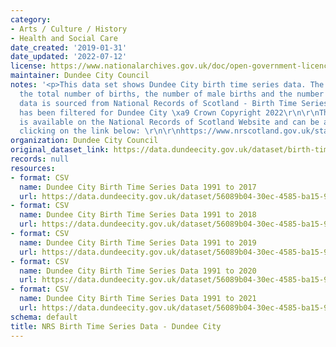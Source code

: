 ```yaml
---
category:
- Arts / Culture / History
- Health and Social Care
date_created: '2019-01-31'
date_updated: '2022-07-12'
license: https://www.nationalarchives.gov.uk/doc/open-government-licence/version/3/
maintainer: Dundee City Council
notes: '<p>This data set shows Dundee City birth time series data. The data shows
  the total number of births, the number of male births and the number of female births.\r\n\r\nThe
  data is sourced from National Records of Scotland - Birth Time Series Data which
  has been filtered for Dundee City \xa9 Crown Copyright 2022\r\n\r\nThe full publication
  is available on the National Records of Scotland Website and can be accessed by
  clicking on the link below: \r\n\r\nhttps://www.nrscotland.gov.uk/statistics-and-data/statistics/statistics-by-theme/vital-events/births/births-time-series-data</p>'
organization: Dundee City Council
original_dataset_link: https://data.dundeecity.gov.uk/dataset/birth-time-series-data
records: null
resources:
- format: CSV
  name: Dundee City Birth Time Series Data 1991 to 2017
  url: https://data.dundeecity.gov.uk/dataset/56089b04-30ec-4585-ba15-93b4468f0a6f/resource/84372192-a6d0-4dfc-b0b0-e34d955b1227/download/dundee_city_births_1991-2017.csv
- format: CSV
  name: Dundee City Birth Time Series Data 1991 to 2018
  url: https://data.dundeecity.gov.uk/dataset/56089b04-30ec-4585-ba15-93b4468f0a6f/resource/d7117acc-95e5-45c3-8f3b-75058dcc5156/download/birth_time_series.csv
- format: CSV
  name: Dundee City Birth Time Series Data 1991 to 2019
  url: https://data.dundeecity.gov.uk/dataset/56089b04-30ec-4585-ba15-93b4468f0a6f/resource/8532a2ee-0d80-482d-a720-36af3d06bfdd/download/birth_time_series_2019.csv
- format: CSV
  name: Dundee City Birth Time Series Data 1991 to 2020
  url: https://data.dundeecity.gov.uk/dataset/56089b04-30ec-4585-ba15-93b4468f0a6f/resource/66979a92-5365-4f89-8b79-6a38e3338828/download/birth_timeseries_dundee2020.csv
- format: CSV
  name: Dundee City Birth Time Series Data 1991 to 2021
  url: https://data.dundeecity.gov.uk/dataset/56089b04-30ec-4585-ba15-93b4468f0a6f/resource/719d65cf-4c51-45bc-b4e3-b68b5fc078aa/download/nrs_dundee_birthtimeseries_1991_2021.csv
schema: default
title: NRS Birth Time Series Data - Dundee City
---
```

